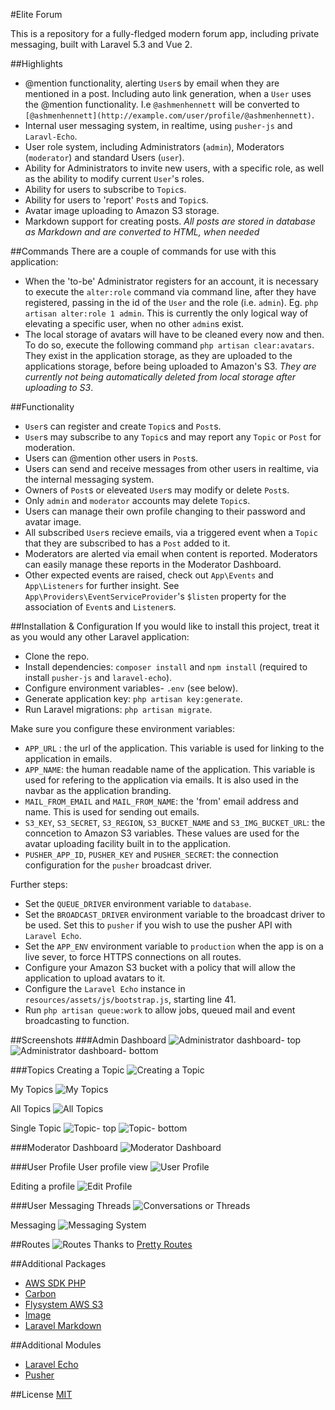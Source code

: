 #Elite Forum

This is a repository for a fully-fledged modern forum app, including private messaging, built with Laravel 5.3 and Vue 2.

##Highlights
- @mention functionality, alerting ```User```s by email when they are mentioned in a post. Including auto link generation, when a ```User``` uses the @mention functionality. I.e ```@ashmenhennett``` will be converted to ```[@ashmenhennett](http://example.com/user/profile/@ashmenhennett)```.
- Internal user messaging system, in realtime, using  ```pusher-js``` and ```Laravl-Echo```.
- User role system, including Administrators (```admin```),  Moderators (```moderator```) and standard Users (```user```).
- Ability for Administrators to invite new users, with a specific role, as well as the ability to modify current ```User```'s roles.
- Ability for users to subscribe to ```Topic```s.
- Ability for users to 'report' ```Post```s and ```Topic```s.
- Avatar image uploading to Amazon S3 storage.
- Markdown support for creating posts. *All posts are stored in database as Markdown and are converted to HTML, when needed*

##Commands
There are a couple of commands for use with this application:
- When the 'to-be' Administrator registers for an account, it is necessary to execute the ```alter:role``` command via command line, after they have registered, passing in the id of the ```User``` and the role (i.e. ```admin```). Eg. ```php artisan alter:role 1 admin```. This is currently the only logical way of elevating a specific user, when no other ```admin```s exist.
- The local storage of avatars will have to be cleaned every now and then. To do so, execute the following command ```php artisan clear:avatars```. They exist in the application storage, as they are uploaded to the applications storage, before being uploaded to Amazon's S3. *They are currently not being automatically deleted from local storage after uploading to S3*.

##Functionality
- ```User```s can register and create ```Topic```s and ```Post```s.
- ```User```s may subscribe to any ```Topic```s and may report any ```Topic``` or ```Post``` for moderation.
- Users can @mention other users in ```Post```s.
- Users can send and receive messages from other users in realtime, via the internal messaging system.
- Owners of ```Post```s or eleveated ```User```s may modify or delete ```Post```s.
- Only ```admin``` and ```moderator``` accounts may delete ```Topic```s.
- Users can manage their own profile changing to their password and avatar image.
- All subscribed ```User```s recieve emails, via a triggered event when a ```Topic``` that they are subscribed to has a ```Post``` added to it.
- Moderators are alerted via email when content is reported. Moderators can easily manage these reports in the Moderator Dashboard.
- Other expected events are raised, check out ```App\Events``` and ```App\Listeners``` for further insight. See ```App\Providers\EventServiceProvider```'s ```$listen``` property for the association of ```Event```s and ```Listener```s.

##Installation & Configuration
If you would like to install this project, treat it as you would any other Laravel application:
- Clone the repo.
- Install dependencies: ```composer install``` and ```npm install``` (required to install ```pusher-js``` and ```laravel-echo```).
- Configure environment variables- ```.env``` (see below).
- Generate application key: ```php artisan key:generate```.
- Run Laravel migrations: ```php artisan migrate```.

Make sure you configure these environment variables:
- ```APP_URL``` : the url of the application. This variable is used for linking to the application in emails.
- ```APP_NAME```: the human readable name of the application. This variable is used for refering to the application via emails. It is also used in the navbar as the application branding.
- ```MAIL_FROM_EMAIL``` and ```MAIL_FROM_NAME```: the 'from' email address and name. This is used for sending out emails.
- ```S3_KEY```, ```S3_SECRET```, ```S3_REGION```, ```S3_BUCKET_NAME``` and ```S3_IMG_BUCKET_URL```: the conncetion to Amazon S3 variables. These values are used for the avatar uploading facility built in to the application.
- ```PUSHER_APP_ID```, ```PUSHER_KEY``` and ```PUSHER_SECRET```: the connection configuration for the ```pusher``` broadcast driver.

Further steps:
- Set the ```QUEUE_DRIVER``` environment variable to ```database```.
- Set the ```BROADCAST_DRIVER``` environment variable to the broadcast driver to be used. Set this to ```pusher``` if you wish to use the pusher API with ```Laravel Echo```.
- Set the ```APP_ENV``` environment variable to ```production``` when the app is on a live sever, to force HTTPS connections on all routes.
- Configure your Amazon S3 bucket with a policy that will allow the application to upload avatars to it.
- Configure the ```Laravel Echo``` instance in ```resources/assets/js/bootstrap.js```, starting line 41.
- Run ```php artisan queue:work``` to allow jobs, queued mail and event broadcasting to function.

##Screenshots
###Admin Dashboard
![Administrator dashboard- top](https://cloud.githubusercontent.com/assets/9494635/20865189/631adf40-ba5b-11e6-9ea1-7fc614a45f28.PNG)
![Administrator dashboard- bottom](https://cloud.githubusercontent.com/assets/9494635/20865186/631a3d74-ba5b-11e6-85aa-4a3e53656a6d.PNG)

###Topics
Creating a Topic
![Creating a Topic](https://cloud.githubusercontent.com/assets/9494635/20865190/631bc072-ba5b-11e6-9624-0d555d6c0456.PNG)

My Topics
![My Topics](https://cloud.githubusercontent.com/assets/9494635/20865195/634b6b7e-ba5b-11e6-97bc-e2255c65fe64.PNG)

All Topics
![All Topics](https://cloud.githubusercontent.com/assets/9494635/20865187/631a3f4a-ba5b-11e6-9c01-7d8a9594193b.PNG)

Single Topic
![Topic- top](https://cloud.githubusercontent.com/assets/9494635/20865196/634e1ea0-ba5b-11e6-8435-d6b6ceecde13.PNG)
![Topic- bottom](https://cloud.githubusercontent.com/assets/9494635/20865194/634b39b0-ba5b-11e6-95e6-516666b1aedb.PNG)

###Moderator Dashboard
![Moderator Dashboard](https://cloud.githubusercontent.com/assets/9494635/20865192/63494b1e-ba5b-11e6-8a1d-73d0fead965f.PNG)

###User Profile
User profile view
![User Profile](https://cloud.githubusercontent.com/assets/9494635/20865193/634b08b4-ba5b-11e6-8898-b70b85b33934.PNG)

Editing a profile
![Edit Profile](https://cloud.githubusercontent.com/assets/9494635/20865191/631bde9a-ba5b-11e6-9a68-b4d337ae4c0a.PNG)

###User Messaging
Threads
![Conversations or Threads](https://cloud.githubusercontent.com/assets/9494635/21446200/0355f88a-c913-11e6-8875-23f3f1b37692.PNG)

Messaging
![Messaging System](https://cloud.githubusercontent.com/assets/9494635/21446174/b0f4d94e-c912-11e6-8f8f-58c282143408.PNG)

##Routes
![Routes](https://cloud.githubusercontent.com/assets/9494635/21446273/ff2ef4f4-c913-11e6-9546-50b476098e2a.PNG)
Thanks to [Pretty Routes](https://github.com/garygreen/pretty-routes)

##Additional Packages
- [AWS SDK PHP](https://github.com/aws/aws-sdk-php)
- [Carbon](https://github.com/briannesbitt/carbon)
- [Flysystem AWS S3](https://github.com/thephpleague/flysystem-aws-s3-v3)
- [Image](https://github.com/Intervention/image)
- [Laravel Markdown](https://github.com/GrahamCampbell/Laravel-Markdown)

##Additional Modules
- [Laravel Echo](https://github.com/laravel/echo)
- [Pusher](https://github.com/pusher/pusher-js)

##License
[MIT](https://s3-ap-southeast-2.amazonaws.com/ashleymenhennett/LICENSE)

